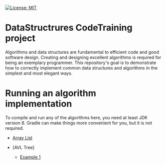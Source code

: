 [![License: MIT](https://img.shields.io/badge/License-MIT-yellow.svg)](https://opensource.org/licenses/MIT)

# DataStructrures CodeTraining project

Algorithms and data structures are fundamental to efficient code and good software design. Creating and designing excellent algorithms is required for being an exemplary programmer. This repository's goal is to demonstrate how to correctly implement common data structures and algorithms in the simplest and most elegant ways.

# Running an algorithm implementation

To compile and run any of the algorithms here, you need at least JDK version 8. Gradle can make things more convenient for you, but it is not required.

- [Array List](https://github.com/SebastianNiama/DataStructrures-CodeTraining/tree/main/DataSructures/src/main/java/ArrayList)

- [AVL Tree]
  - [Example 1](https://github.com/SebastianNiama/DataStructrures-CodeTraining/tree/main/DataSructures/src/main/java/AVL)
